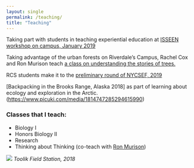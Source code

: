 ```yaml
---
layout: single
permalink: /teaching/
title: "Teaching"
---
```


Taking part with students in teaching experiential education at [ISSEEN workshop on campus, January 2019](https://www.iseeninfo.com/2019-winter-institute-breakout-session-ee)


Taking advantage of the urban forests on Riverdale’s Campus, Rachel Cox and Ron Murison teach [a class on understanding the stories of trees.](https://www.picuki.com/media/2180854286220793995)


RCS students make it to the [preliminary round of NYCSEF, 2019](https://www.picuki.com/media/1988016055411154942)

[Backpacking in the Brooks Range, Alaska 2018] as part of learning about ecology and exploration in the Arctic.(https://www.picuki.com/media/1814747285294615990)

### Classes that I teach:

* Biology I
* Honors Biology II
* Research
* Thinking about Thinking (co-teach with [Ron Murison](https://www.picuki.com/media/2174420299046715500))

![](/photos/teaching_at_toolik.JPG)
*Toolik Field Station, 2018*
